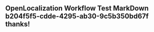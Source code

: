 <properties
ms.topic="hero-topic"
ms.test1="hero-topic"
ms.test2="test"/>

## OpenLocalization Workflow Test MarkDown b204f5f5-cdde-4295-ab30-9c5b350bd67f thanks!
